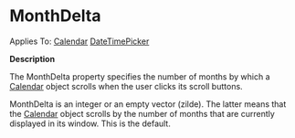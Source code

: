 




<h1 class="heading"><span class="name">MonthDelta</span></h1>

Applies To: [Calendar](../a-z/calendar.md) [DateTimePicker](../a-z/datetimepicker.md)


**Description**


The MonthDelta property specifies the number of months by which a [Calendar](../a-z/calendar.md) object scrolls when the user clicks its scroll buttons.


MonthDelta is an integer or an empty vector (zilde). The latter means that the [Calendar](../a-z/calendar.md) object scrolls by the number of months that are currently displayed in its window. This is the default.




